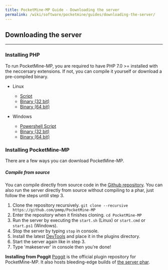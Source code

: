 ```yaml
---
title: PocketMine-MP Guide - Downloading the server
permalink: /wiki/software/pocketmine/guides/downloading-the-server/
---
```

## Downloading the server
---
### Installing PHP
To run PocketMine-MP, you are required to have PHP 7.0 >= installed with the neccersary extensions. If not, you can compile it yourself or download a pre-compiled binary.

* Linux
  * [Script](https://github.com/pmmp/php-build-scripts/tree/master/compile.sh?raw=true)  
  * [Binary (32 bit)](https://bintray.com/pocketmine/PocketMine/download_file?file_path=PHP_7.0.6_x86_Linux.tar.gz)  
  * [Binary (64 bit)](https://bintray.com/pocketmine/PocketMine/download_file?file_path=PHP_7.0.6_x86-64_Linux.tar.gz)  
  
* Windows
  * [Powershell Script](https://github.com/pmmp/php-build-scripts/blob/master/windows-binaries.ps1?raw=true)  
  * [Binary (32 bit)](https://bintray.com/pocketmine/PocketMine/download_file?file_path=PHP_7.0.3_x86_Windows.tar.gz)  
  * [Binary (64 bit)](https://bintray.com/pocketmine/PocketMine/download_file?file_path=PHP_7.0.3_x64_Windows.tar.gz)  
  
  
### Installing PocketMine-MP
There are a few ways you can download PocketMine-MP. 

##### Compile from source
You can compile directly from source code in the [Github repository](https://github.com/pmmp/PocketMine-MP). You can also run the server directly from source without compiling to a phar, just follow the steps untill step 3.

1. Clone the repository recursively. `git clone --recursive https://github.com/pmmp/PocketMine-MP`  
2. Enter the repository when it finishes cloning. `cd PocketMine-MP`  
3. Run the server by executing the `start.sh` (Linux) or `start.cmd` or `start.ps1` (Windows).
4. Stop the server by typing `stop` in console.
5. Install the latest [DevTools](https://github.com/pmmp/PocketMine-DevTools) and place it in the plugins directory.
6. Start the server again like in step 3.
7. Type 'makeserver' in console then you're done!

**Installing from Poggit**
[Poggit](https://poggit.pmmp.io/) is the official plugin repository for PocketMine-MP. It also hosts bleeding-edge builds of [the server phar](https://poggit.pmmp.io/ci/pmmp/PocketMine-MP/~?branch=master).
